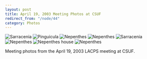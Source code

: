 ```yaml
---
layout: post
title: April 19, 2003 Meeting Photos at CSUF
redirect_from: "/node/44"
category: Photos
---
```


<img src="https://lacps.net/sites/default/files/styles/large/public/meeting_photos/P4190001.jpg"  alt="Sarracenia" />

<img src="https://lacps.net/sites/default/files/styles/large/public/meeting_photos/P4190006.jpg"  alt="Pinguicula" />

<img src="https://lacps.net/sites/default/files/styles/large/public/meeting_photos/P4190008.jpg"  alt="Nepenthes" />

<img src="https://lacps.net/sites/default/files/styles/large/public/meeting_photos/P4190011.jpg"  alt="Nepenthes" />

<img src="https://lacps.net/sites/default/files/styles/large/public/meeting_photos/P4190018.jpg"  alt="Sarracenia" />

<img src="https://lacps.net/sites/default/files/styles/large/public/meeting_photos/P4190021.jpg"  alt="Nepenthes" />

<img src="https://lacps.net/sites/default/files/styles/large/public/meeting_photos/P4190023.jpg"  alt="Nepenthes house" />

<img src="https://lacps.net/sites/default/files/styles/large/public/meeting_photos/P4190024.jpg"  alt="Nepenthes" />

Meeting photos from the April 19, 2003 LACPS meeting at CSUF.
